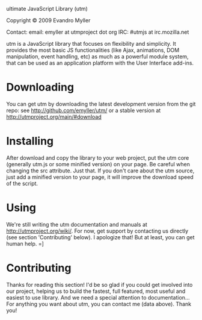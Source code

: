 ultimate JavaScript Library (utm)

Copyright © 2009 Evandro Myller

Contact:
email: emyller at utmproject dot org
IRC: #utmjs at irc.mozilla.net


utm is a JavaScript library that focuses on flexibility and simplicity. It provides the most basic JS functionalities (like Ajax, animations, DOM manipulation, event handling, etc) as much as a powerful module system, that can be used as an application platform with the User Interface add-ins.


# Downloading

You can get utm by downloading the latest development version from the git repo: see http://github.com/emyller/utm/ or a stable version at http://utmproject.org/main/#download


# Installing

After download and copy the library to your web project, put the utm core (generally utm.js or some minified version) on your page. Be careful when changing the src attribute.
Just that.
If you don't care about the utm source, just add a minified version to your page, it will improve the download speed of the script.


# Using

We're still writing the utm documentation and manuals at http://utmproject.org/wiki/. For now, get support by contacting us directly (see section 'Contributing' below). I apologize that! But at least, you can get human help. =]


# Contributing

Thanks for reading this section! I'd be so glad if you could get involved into our project, helping us to build the fastest, full featured, most useful and easiest to use library. And we need a special attention to documentation...
For anything you want about utm, you can contact me (data above). Thank you!
